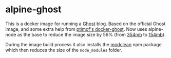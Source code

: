 # alpine-ghost

This is a docker image for running a [Ghost](https://github.com/TryGhost/Ghost) blog. Based on the official Ghost image, and some extra help from [ptimof's docker-ghost](https://github.com/ptimof/docker-ghost). Now uses alpine-node as the base to reduce the image size by 56% (from [354mb](https://imagelayers.iron.io/?images=ghost:latest) to [154mb]()). 

During the image build process it also installs the [modclean](https://www.npmjs.com/package/modclean) npm package which then reduces the size of the `node_modules` folder.
